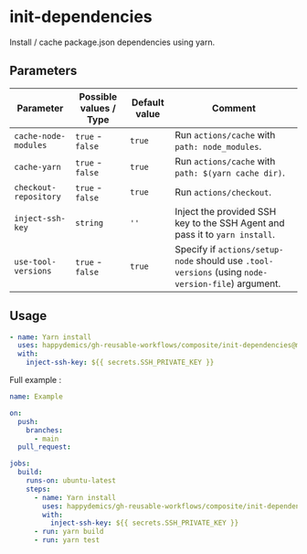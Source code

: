 # init-dependencies

Install / cache package.json dependencies using yarn.

## Parameters

| Parameter             | Possible values / Type | Default value | Comment                                                                                           |
| --------------------- | ---------------------- | ------------- | ------------------------------------------------------------------------------------------------- |
| `cache-node-modules`  | `true` - `false`       | `true`        | Run `actions/cache` with `path: node_modules`.                                                    |
| `cache-yarn`          | `true` - `false`       | `true`        | Run `actions/cache` with `path: $(yarn cache dir)`.                                               |
| `checkout-repository` | `true` - `false`       | `true`        | Run `actions/checkout`.                                                                           |
| `inject-ssh-key`      | `string`               | `''`          | Inject the provided SSH key to the SSH Agent and pass it to `yarn install`.                       |
| `use-tool-versions`   | `true` - `false`       | `true`        | Specify if `actions/setup-node` should use `.tool-versions` (using `node-version-file`) argument. |

## Usage

```yaml
- name: Yarn install
  uses: happydemics/gh-reusable-workflows/composite/init-dependencies@main
  with:
    inject-ssh-key: ${{ secrets.SSH_PRIVATE_KEY }}
```

Full example :

```yaml
name: Example

on:
  push:
    branches:
      - main
  pull_request:

jobs:
  build:
    runs-on: ubuntu-latest
    steps:
      - name: Yarn install
        uses: happydemics/gh-reusable-workflows/composite/init-dependencies@main
        with:
          inject-ssh-key: ${{ secrets.SSH_PRIVATE_KEY }}
      - run: yarn build
      - run: yarn test
```
